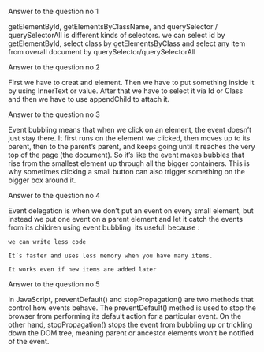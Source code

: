 Answer to the question no 1

getElementById, getElementsByClassName, and querySelector / querySelectorAll is different kinds of selectors. we can select id by getElementById, select class by getElementsByClass and select any item from overall document by querySelector/querySelectorAll


Answer to the question no 2

First we have to creat and element. Then we have to put something inside it by using InnerText or value. After that we have to select it via Id or Class and then we have to use appendChild to attach it.

Answer to the question no 3

Event bubbling means that when we click on an element, the event doesn’t just stay there. It first runs on the element we clicked, then moves up to its parent, then to the parent’s parent, and keeps going until it reaches the very top of the page (the document). So it’s like the event makes bubbles that rise from the smallest element up through all the bigger containers. This is why sometimes clicking a small button can also trigger something on the bigger box around it.

Answer to the question no 4

Event delegation is when we don’t put an event on every small element, but instead we put one event on a parent element and let it catch the events from its children using event bubbling.
its usefull because :

    we can write less code

    It’s faster and uses less memory when you have many items.

    It works even if new items are added later

Answer to the question no 5

In JavaScript, preventDefault() and stopPropagation() are two methods that control how events behave.
The preventDefault() method is used to stop the browser from performing its default action for a particular event. On the other hand, stopPropagation() stops the event from bubbling up or trickling down the DOM tree, meaning parent or ancestor elements won’t be notified of the event.
